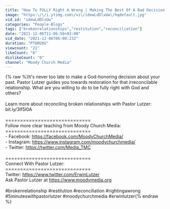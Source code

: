 ```yaml
---
title: "How To FULLY Right A Wrong | Making The Best Of A Bad Decision #22 | Pastor Lutzer"
image: "https:\/\/i.ytimg.com\/vi\/idewLdDlxUw\/hqdefault.jpg"
vid_id: "idewLdDlxUw"
categories: "People-Blogs"
tags: ["brokenrelationships","restitution","reconciliation"]
date: "2021-12-06T11:06:50+03:00"
vid_date: "2021-12-06T06:00:23Z"
duration: "PT6M20S"
viewcount: "21"
likeCount: "6"
dislikeCount: "0"
channel: "Moody Church Media"
---
```

{% raw %}It's never too late to make a God-honoring decision about your past. Pastor Lutzer guides you towards restoration for that irreconcilable relationship. What are you willing to do to be fully right with God and others? <br /><br />Learn more about reconciling broken relationships with Pastor Lutzer: bit.ly/3If5l0A<br /><br />============================= <br />Follow more clear teaching from Moody Church Media: <br />============================= <br />- Facebook: <a rel="nofollow" target="blank" href="https://facebook.com/MoodyChurchMedia/">https://facebook.com/MoodyChurchMedia/</a> <br />- Instagram: <a rel="nofollow" target="blank" href="https://www.instagram.com/moodychurchmedia/">https://www.instagram.com/moodychurchmedia/</a> <br />- Twitter: <a rel="nofollow" target="blank" href="https://twitter.com/Media_TMC">https://twitter.com/Media_TMC</a> <br /> <br />============================= <br />Connect With Pastor Lutzer: <br />============================= <br />Twitter: <a rel="nofollow" target="blank" href="https://www.twitter.com/ErwinLutzer">https://www.twitter.com/ErwinLutzer</a> <br />Ask Pastor Lutzer at <a rel="nofollow" target="blank" href="https://www.moodymedia.org">https://www.moodymedia.org</a> <br /><br />#brokenrelationship #restitution #reconciliation #rightingawrong  #5minuteswithpastorlutzer #moodychurchmedia #erwinlutzer{% endraw %}
